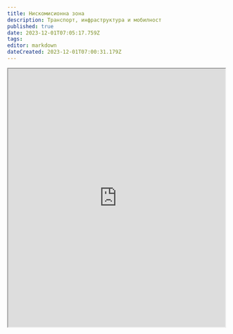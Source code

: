 ```yaml
---
title: Нискомисионна зона
description: Транспорт, инфраструктура и мобилност
published: true
date: 2023-12-01T07:05:17.759Z
tags: 
editor: markdown
dateCreated: 2023-12-01T07:00:31.179Z
---
```


<iframe src="https://www.google.com/maps/d/u/1/embed?mid=1jpUWCDWKWitS0B4SUeu___edoA5j094&amp;ehbc=2E312F" width="100%" height="600"></iframe>


